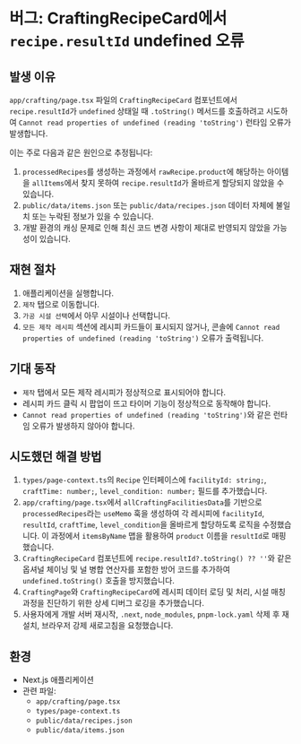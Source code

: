 # 버그: CraftingRecipeCard에서 `recipe.resultId` undefined 오류

## 발생 이유
`app/crafting/page.tsx` 파일의 `CraftingRecipeCard` 컴포넌트에서 `recipe.resultId`가 `undefined` 상태일 때 `.toString()` 메서드를 호출하려고 시도하여 `Cannot read properties of undefined (reading 'toString')` 런타임 오류가 발생합니다.

이는 주로 다음과 같은 원인으로 추정됩니다:
1.  `processedRecipes`를 생성하는 과정에서 `rawRecipe.product`에 해당하는 아이템을 `allItems`에서 찾지 못하여 `recipe.resultId`가 올바르게 할당되지 않았을 수 있습니다.
2.  `public/data/items.json` 또는 `public/data/recipes.json` 데이터 자체에 불일치 또는 누락된 정보가 있을 수 있습니다.
3.  개발 환경의 캐싱 문제로 인해 최신 코드 변경 사항이 제대로 반영되지 않았을 가능성이 있습니다.

## 재현 절차
1.  애플리케이션을 실행합니다.
2.  `제작` 탭으로 이동합니다.
3.  `가공 시설 선택`에서 아무 시설이나 선택합니다.
4.  `모든 제작 레시피` 섹션에 레시피 카드들이 표시되지 않거나, 콘솔에 `Cannot read properties of undefined (reading 'toString')` 오류가 출력됩니다.

## 기대 동작
*   `제작` 탭에서 모든 제작 레시피가 정상적으로 표시되어야 합니다.
*   레시피 카드 클릭 시 팝업이 뜨고 타이머 기능이 정상적으로 동작해야 합니다.
*   `Cannot read properties of undefined (reading 'toString')`와 같은 런타임 오류가 발생하지 않아야 합니다.

## 시도했던 해결 방법
1.  `types/page-context.ts`의 `Recipe` 인터페이스에 `facilityId: string;`, `craftTime: number;`, `level_condition: number;` 필드를 추가했습니다.
2.  `app/crafting/page.tsx`에서 `allCraftingFacilitiesData`를 기반으로 `processedRecipes`라는 `useMemo` 훅을 생성하여 각 레시피에 `facilityId`, `resultId`, `craftTime`, `level_condition`을 올바르게 할당하도록 로직을 수정했습니다. 이 과정에서 `itemsByName` 맵을 활용하여 `product` 이름을 `resultId`로 매핑했습니다.
3.  `CraftingRecipeCard` 컴포넌트에 `recipe.resultId?.toString() ?? ''`와 같은 옵셔널 체이닝 및 널 병합 연산자를 포함한 방어 코드를 추가하여 `undefined.toString()` 호출을 방지했습니다.
4.  `CraftingPage`와 `CraftingRecipeCard`에 레시피 데이터 로딩 및 처리, 시설 매칭 과정을 진단하기 위한 상세 디버그 로깅을 추가했습니다.
5.  사용자에게 개발 서버 재시작, `.next`, `node_modules`, `pnpm-lock.yaml` 삭제 후 재설치, 브라우저 강제 새로고침을 요청했습니다.

## 환경
-   Next.js 애플리케이션
-   관련 파일:
    -   `app/crafting/page.tsx`
    -   `types/page-context.ts`
    -   `public/data/recipes.json`
    -   `public/data/items.json` 